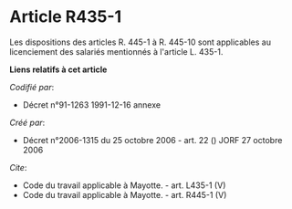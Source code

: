# Article R435-1

Les dispositions des articles R. 445-1 à R. 445-10 sont applicables au licenciement des salariés mentionnés à l'article L.
435-1.

**Liens relatifs à cet article**

_Codifié par_:

  - Décret n°91-1263 1991-12-16 annexe

_Créé par_:

  - Décret n°2006-1315 du 25 octobre 2006 - art. 22 () JORF 27 octobre 2006

_Cite_:

  - Code du travail applicable à Mayotte. - art. L435-1 (V)
  - Code du travail applicable à Mayotte. - art. R445-1 (V)
